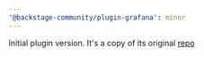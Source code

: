 ```yaml
---
'@backstage-community/plugin-grafana': minor
---
```


Initial plugin version. It's a copy of its original [repo](https://github.com/K-Phoen/backstage-plugin-grafana)
